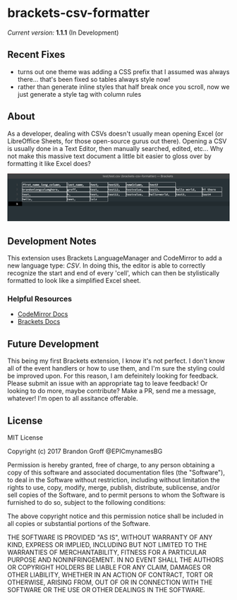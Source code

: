 # brackets-csv-formatter

_Current version:_ **1.1.1** (In Development)

## Recent Fixes

- turns out one theme was adding a CSS prefix that I assumed was always there... that's been fixed so tables always style now!
- rather than generate inline styles that half break once you scroll, now we just generate a style tag with column rules 

## About

As a developer, dealing with CSVs doesn't usually mean opening Excel
(or LibreOffice Sheets, for those open-source gurus out there). Opening 
a CSV is usually done in a Text Editor, then manually searched, edited,
etc... Why not make this massive text document a little bit easier to gloss
over by formatting it like Excel does?

![Screenshot](./screenshots/screenshot_v1.1.1.png)

## Development Notes

This extension uses Brackets LanguageManager and CodeMirror to add a new 
language type: _CSV_. In doing this, the editor is able to correctly recognize
the start and end of every 'cell', which can then be stylistically formatted
to look like a simplified Excel sheet.

### Helpful Resources
- [CodeMirror Docs](http://codemirror.net/doc/manual.html)
- [Brackets Docs](http://brackets.io/docs/current/index.html)

## Future Development

This being my first Brackets extension, I know it's not perfect. I don't know all of the 
event handlers or how to use them, and I'm sure the styling could be improved upon. For
this reason, I am defeinitely looking for feedback. Please submit an issue with an appropriate
tag to leave feedback! Or looking to do more, maybe contribute? Make a PR, send me a message, 
whatever! I'm open to all assitance offerable.

## License
MIT License

Copyright (c) 2017 Brandon Groff @EPICmynamesBG

Permission is hereby granted, free of charge, to any person obtaining a copy
of this software and associated documentation files (the "Software"), to deal
in the Software without restriction, including without limitation the rights
to use, copy, modify, merge, publish, distribute, sublicense, and/or sell
copies of the Software, and to permit persons to whom the Software is
furnished to do so, subject to the following conditions:

The above copyright notice and this permission notice shall be included in all
copies or substantial portions of the Software.

THE SOFTWARE IS PROVIDED "AS IS", WITHOUT WARRANTY OF ANY KIND, EXPRESS OR
IMPLIED, INCLUDING BUT NOT LIMITED TO THE WARRANTIES OF MERCHANTABILITY,
FITNESS FOR A PARTICULAR PURPOSE AND NONINFRINGEMENT. IN NO EVENT SHALL THE
AUTHORS OR COPYRIGHT HOLDERS BE LIABLE FOR ANY CLAIM, DAMAGES OR OTHER
LIABILITY, WHETHER IN AN ACTION OF CONTRACT, TORT OR OTHERWISE, ARISING FROM,
OUT OF OR IN CONNECTION WITH THE SOFTWARE OR THE USE OR OTHER DEALINGS IN THE
SOFTWARE.
